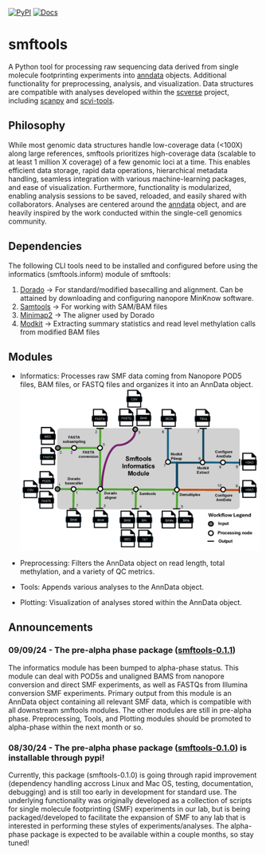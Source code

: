 [![PyPI](https://img.shields.io/pypi/v/smftools.svg)](https://pypi.org/project/smftools)
[![Docs](https://readthedocs.org/projects/smftools/badge/?version=latest)](https://smftools.readthedocs.io/en/latest/?badge=latest)

# smftools
A Python tool for processing raw sequencing data derived from single molecule footprinting experiments into [anndata](https://anndata.readthedocs.io/en/latest/) objects. Additional functionality for preprocessing, analysis, and visualization. Data structures are compatible with analyses developed within the [scverse](https://github.com/scverse) project, including [scanpy](https://github.com/scverse/scanpy) and [scvi-tools](https://github.com/scverse/scvi-tools).

## Philosophy
While most genomic data structures handle low-coverage data (<100X) along large references, smftools prioritizes high-coverage data (scalable to at least 1 million X coverage) of a few genomic loci at a time. This enables efficient data storage, rapid data operations, hierarchical metadata handling, seamless integration with various machine-learning packages, and ease of visualization. Furthermore, functionality is modularized, enabling analysis sessions to be saved, reloaded, and easily shared with collaborators. Analyses are centered around the [anndata](https://anndata.readthedocs.io/en/latest/) object, and are heavily inspired by the work conducted within the single-cell genomics community.

## Dependencies
The following CLI tools need to be installed and configured before using the informatics (smftools.inform) module of smftools:
1) [Dorado](https://github.com/nanoporetech/dorado) -> For standard/modified basecalling and alignment. Can be attained by downloading and configuring nanopore MinKnow software.
2) [Samtools](https://github.com/samtools/samtools) -> For working with SAM/BAM files
3) [Minimap2](https://github.com/lh3/minimap2) -> The aligner used by Dorado
4) [Modkit](https://github.com/nanoporetech/modkit) -> Extracting summary statistics and read level methylation calls from modified BAM files

## Modules
- Informatics: Processes raw SMF data coming from Nanopore POD5 files, BAM files, or FASTQ files and organizes it into an AnnData object.
![](docs/source/_static/smftools_informatics_diagram.png)

- Preprocessing: Filters the AnnData object on read length, total methylation, and a variety of QC metrics.
- Tools: Appends various analyses to the AnnData object.
- Plotting: Visualization of analyses stored within the AnnData object.

## Announcements
### 09/09/24 - The pre-alpha phase package ([smftools-0.1.1](https://pypi.org/project/smftools/))
The informatics module has been bumped to alpha-phase status. This module can deal with POD5s and unaligned BAMS from nanopore conversion and direct SMF experiments, as well as FASTQs from Illumina conversion SMF experiments. Primary output from this module is an AnnData object containing all relevant SMF data, which is compatible with all downstream smftools modules. The other modules are still in pre-alpha phase. Preprocessing, Tools, and Plotting modules should be promoted to alpha-phase within the next month or so.

### 08/30/24 - The pre-alpha phase package ([smftools-0.1.0](https://pypi.org/project/smftools/)) is installable through pypi!
Currently, this package (smftools-0.1.0) is going through rapid improvement (dependency handling accross Linux and Mac OS, testing, documentation, debugging) and is still too early in development for standard use. The underlying functionality was originally developed as a collection of scripts for single molecule footprinting (SMF) experiments in our lab, but is being packaged/developed to facilitate the expansion of SMF to any lab that is interested in performing these styles of experiments/analyses. The alpha-phase package is expected to be available within a couple months, so stay tuned!

